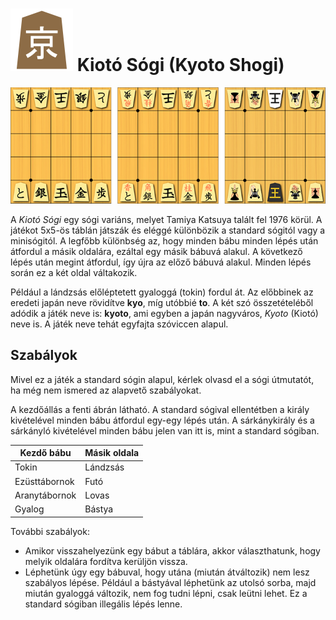 # ![Kiotó sógi ikon](https://github.com/gbtami/pychess-variants/blob/master/static/icons/KyotoShogi.svg) Kiotó Sógi (Kyoto Shogi)

![ábra](https://github.com/gbtami/pychess-variants/blob/master/static/images/ShogiGuide/Kyoto.png)

A *Kiotó Sógi* egy sógi variáns, melyet Tamiya Katsuya talált fel 1976 körül. A játékot 5x5-ös táblán játszák és eléggé különbözik a standard sógitól vagy a minisógitól. A legfőbb különbség az, hogy minden bábu minden lépés után átfordul a másik oldalára, ezáltal egy másik bábuvá alakul. A következő lépés után megint átfordul, így újra az előző bábuvá alakul. Minden lépés során ez a két oldal váltakozik.

Például a lándzsás előléptetett gyaloggá (tokin) fordul át. Az előbbinek az eredeti japán neve rövidítve **kyo**, míg utóbbié **to**. A két szó összetételéből adódik a játék neve is: **kyoto**, ami egyben a japán nagyváros, *Kyoto* (Kiotó) neve is. A játék neve tehát egyfajta szóviccen alapul.

## Szabályok

Mivel ez a játék a standard sógin alapul, kérlek olvasd el a sógi útmutatót, ha még nem ismered az alapvető szabályokat.

A kezdőállás a fenti ábrán látható. A standard sógival ellentétben a király kivételével minden bábu átfordul egy-egy lépés után. A sárkánykirály és a sárkányló kivételével minden bábu jelen van itt is, mint a standard sógiban.

Kezdő bábu | Másik oldala
--- | ---
Tokin | Lándzsás
Ezüsttábornok | Futó
Aranytábornok | Lovas
Gyalog | Bástya

További szabályok:

- Amikor visszahelyezünk egy bábut a táblára, akkor választhatunk, hogy melyik oldalára fordítva kerüljön vissza.
- Léphetünk úgy egy bábuval, hogy utána (miután átváltozik) nem lesz szabályos lépése. Például a bástyával léphetünk az utolsó sorba, majd miután gyaloggá változik, nem fog tudni lépni, csak leütni lehet. Ez a standard sógiban illegális lépés lenne.
